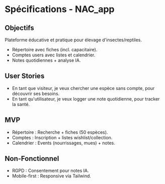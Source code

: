 # Spécifications - NAC_app
## Objectifs
Plateforme éducative et pratique pour élevage d'insectes/reptiles.
- Répertoire avec fiches (incl. capacitaire).
- Comptes users avec listes et calendrier.
- Notes quotidiennes + analyse IA.
## User Stories
- En tant que visiteur, je veux chercher une espèce sans compte, pour découvrir ses besoins.
- En tant qu'utilisateur, je veux logger une note quotidienne, pour tracker la santé.
## MVP
- Répertoire : Recherche + fiches (50 espèces).
- Comptes : Inscription + listes wishlist/collection.
- Calendrier : Events (nourrissages, mues) + notes.
## Non-Fonctionnel
- RGPD : Consentement pour notes IA.
- Mobile-first : Responsive via Tailwind.